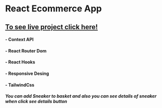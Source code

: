 # React Ecommerce App

 ## [To see live project click here!](https://anilcosarss-ecommerce.surge.sh/)

#### - Context API
#### - React Router Dom
#### - React Hooks
#### - Responsive Desing
#### - TailwindCss

##### You can add Sneaker to basket and also you can see details of sneaker when click see details button



